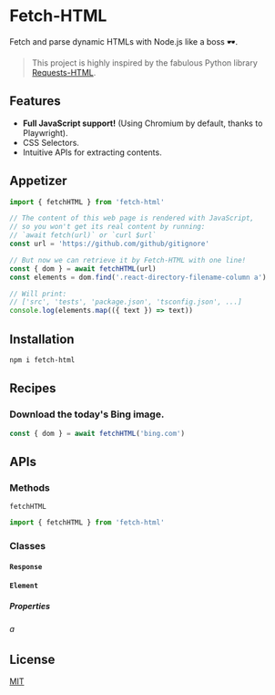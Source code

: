 # Fetch-HTML

Fetch and parse dynamic HTMLs with Node.js like a boss 🕶.

> This project is highly inspired by the fabulous Python library [Requests-HTML](https://github.com/psf/requests-html).

## Features
- **Full JavaScript support!** (Using Chromium by default, thanks to Playwright).
- CSS Selectors.
- Intuitive APIs for extracting contents.


## Appetizer
```js
import { fetchHTML } from 'fetch-html'

// The content of this web page is rendered with JavaScript,
// so you won't get its real content by running:
// `await fetch(url)` or `curl $url`
const url = 'https://github.com/github/gitignore'

// But now we can retrieve it by Fetch-HTML with one line!
const { dom } = await fetchHTML(url)
const elements = dom.find('.react-directory-filename-column a')

// Will print:
// ['src', 'tests', 'package.json', 'tsconfig.json', ...]
console.log(elements.map(({ text }) => text))
```

## Installation
```sh
npm i fetch-html
```

## Recipes
### Download the today's Bing image.
```js
const { dom } = await fetchHTML('bing.com')
```

## APIs
### Methods
`fetchHTML`
```js
import { fetchHTML } from 'fetch-html'
```

### Classes

#### `Response`


#### `Element`
##### Properties
###### a

## License
[MIT](licenses)
